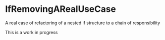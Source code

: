 
# IfRemovingARealUseCase
A real case of refactoring of a nested if structure to a chain of responsibility


This is a work in progress